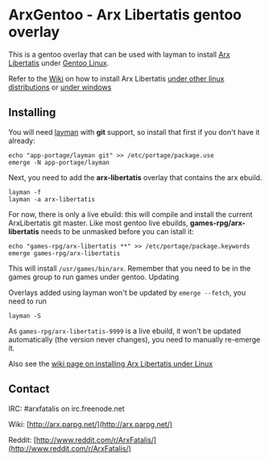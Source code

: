 # ArxGentoo - Arx Libertatis gentoo overlay

This is a gentoo overlay that can be used with layman to install [Arx Libertatis](https://github.com/arx/ArxLibertatis) under [Gentoo Linux](http://www.gentoo.org/).

Refer to the [Wiki](http://arx.parpg.net/) on how to install Arx Libertatis [under other linux distributions](http://arx.parpg.net/Downloading_and_Compiling_under_Linux) or [under windows](http://arx.parpg.net/Downloading_and_Compiling_under_Windows)

## Installing

You will need [layman](http://layman.sourceforge.net/) with **git** support, so install that first if you don't have it already:

    echo "app-portage/layman git" >> /etc/portage/package.use
    emerge -N app-portage/layman

Next, you need to add the **arx-libertatis** overlay that contains the arx ebuild.

    layman -f
    layman -a arx-libertatis

For now, there is only a live ebuild: this will compile and install the current ArxLibertatis git master. Like most gentoo live ebuilds, **games-rpg/arx-libertatis** needs to be unmasked before you can istall it:

    echo "games-rpg/arx-libertatis **" >> /etc/portage/package.keywords
    emerge games-rpg/arx-libertatis

This will install `/usr/games/bin/arx`. Remember that you need to be in the games group to run games under gentoo.
Updating

Overlays added using layman won't be updated by `emerge --fetch`, you need to run

    layman -S

As `games-rpg/arx-libertatis-9999` is a live ebuild, it won't be updated automatically (the version never changes), you need to manually re-emerge it.

Also see the [wiki page on installing Arx Libertatis under Linux](http://arx.parpg.net/Downloading_and_Compiling_under_Linux#Gentoo_Linux)

## Contact

IRC: \#arxfatalis on irc.freenode.net

Wiki: [http://arx.parpg.net/](http://arx.parpg.net/)

Reddit: [http://www.reddit.com/r/ArxFatalis/](http://www.reddit.com/r/ArxFatalis/)
